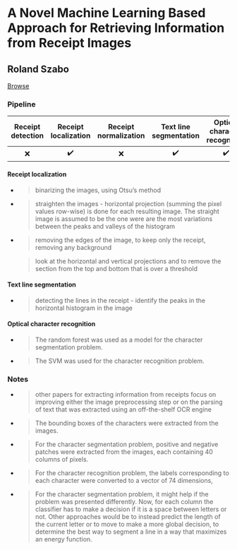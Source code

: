 # A Novel Machine Learning Based Approach for Retrieving Information from Receipt Images

## Roland Szabo

[Browse](http://docplayer.net/35942009-A-novel-machine-learning-based-approach-for-retrieving-information-from-receipt-images.html)

### Pipeline

| Receipt detection | Receipt localization | Receipt normalization | Text line segmentation | Optical character recognition | Semantic analysis |
|:-----------------:|:--------------------:|:---------------------:|:----------------------:|:-----------------------------:|:-----------------:|
| ❌                 | ✔️                   | ❌                     | ✔️                     | ✔️                            | ❌                 |

#### Receipt localization

* > binarizing the images, using Otsu’s method
* > straighten the images - horizontal projection (summing the pixel values row-wise) is done for each resulting image. The straight image is assumed to be the one were are the most variations between the peaks and valleys of the histogram
* > removing the edges of the image, to keep only the receipt, removing any background
  
  > look at the horizontal and vertical projections and to remove the section from the top and bottom that is over a threshold

#### Text line segmentation

* > detecting the lines in the receipt - identify the peaks in the horizontal histogram in the image

#### Optical character recognition

- > The random forest was used as a model for the character segmentation problem.
- > The SVM was used for the character recognition problem.

### Notes

* > other papers for extracting information from receipts focus on improving either the image preprocessing step or on the parsing of text that was extracted using an off-the-shelf OCR engine
* > The bounding boxes of the characters were extracted from the images.
* > For the character segmentation problem, positive and negative patches were extracted from the images, each containing 40 columns of pixels.
* > For the character recognition problem, the labels corresponding to each character were converted to a vector of 74 dimensions,
* > For the character segmentation problem, it might help if the problem was
  > presented differently. Now, for each column the classifier has to make a decision if it is a space between letters or not. Other approaches would be to instead predict the length of the current letter or to move to make a more global decision, to determine the best way to segment a line in a way that maximizes an energy function.
